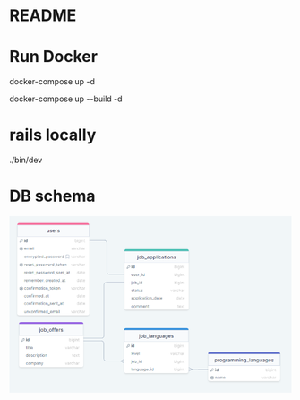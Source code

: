 # README

# Run Docker

docker-compose up -d

docker-compose up --build -d

# rails locally

./bin/dev

# DB schema

![DB SCHEMA](dbschema.png)